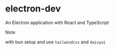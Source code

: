 # electron-dev

An Electron application with React and TypeScript

> [!NOTE]
> with bun setup and use `tailwindcss` and `daisyui`
